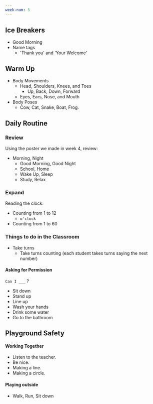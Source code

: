```yaml
---
week-num: 5
---
```


## Ice Breakers

- Good Morning
- Name tags
  - 'Thank you' and 'Your Welcome'

## Warm Up

- Body Movements
  - Head, Shoulders, Knees, and Toes
    - Up, Back, Down, Forward
  - Eyes, Ears, Nose, and Mouth
- Body Poses
  - Cow, Cat, Snake, Boat, Frog.

## Daily Routine

### Review

Using the poster we made in week 4, review:

  - Morning, Night
    - Good Morning, Good Night
    - School, Home
    - Wake Up, Sleep
    - Study, Relax

### Expand

Reading the clock:

- Counting from 1 to 12
  - `o'clock`
- Counting from 1 to 60

### Things to do in the Classroom

- Take turns
  - Take turns counting (each student takes turns saying the next number)

#### Asking for Permission

`Can I ___` ?

- Sit down
- Stand up
- Line up
- Wash your hands
- Drink some water
- Go to the bathroom


## Playground Safety

#### Working Together

- Listen to the teacher.
- Be nice.
- Making a line.
- Making a circle.

#### Playing outside

- Walk, Run, Sit down




